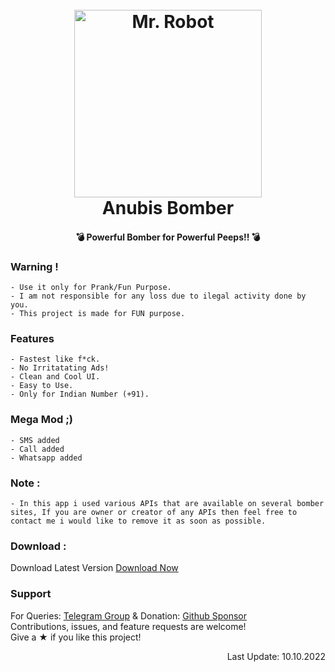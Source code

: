 <h1 align="center">
  <br>
  <a href="https://dribbble.com/shots/6288649-The-JoyPixels-Bomb-Emoji-Animation/attachments/6288649-The-JoyPixels-Bomb-Emoji-Animation?mode=media"><img src="https://gifimage.net/wp-content/uploads/2018/11/konfettibombe-gif-4.gif" alt="Mr. Robot" width="300" height="300"></a>
  <br>
 Anubis Bomber
  <br>
</h1>

<h4 align="center"> 💣 Powerful Bomber for Powerful Peeps!!  💣</h4>

<p align="left">
  
</p>
  
  
### Warning !
```
- Use it only for Prank/Fun Purpose.
- I am not responsible for any loss due to ilegal activity done by you.
- This project is made for FUN purpose.
```

### Features
```
- Fastest like f*ck.
- No Irritatating Ads!
- Clean and Cool UI.
- Easy to Use.
- Only for Indian Number (+91).
```
### Mega Mod ;)
```
- SMS added
- Call added
- Whatsapp added
```
### Note :
```
- In this app i used various APIs that are available on several bomber sites, If you are owner or creator of any APIs then feel free to contact me i would like to remove it as soon as possible.
```
### Download :
Download Latest Version [Download Now](https://github.com/Bhai4You/Anubis/releases/download/0.2/anubis-0.2.apk)


### Support

For Queries: [Telegram Group](https://t.me/anubisbomber) & Donation: [Github Sponsor](https://github.com/sponsors/Bhai4You)     
Contributions, issues, and feature requests are welcome!      
Give a ★ if you like this project!

<p align="right"> Last Update: 10.10.2022 </p>
